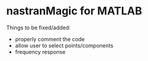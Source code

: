 # nastranMagic for MATLAB

Things to be fixed/added:
- properly comment the code
- allow user to select points/components
- frequency response
